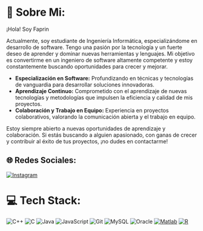 # 💫 Sobre Mi:

¡Hola! Soy Faprin

Actualmente, soy estudiante de Ingeniería Informática, especializándome en desarrollo de software. Tengo una pasión por la tecnología y un fuerte deseo de aprender y dominar nuevas herramientas y lenguajes. Mi objetivo es convertirme en un ingeniero de software altamente competente y estoy constantemente buscando oportunidades para crecer y mejorar.

- **Especialización en Software:** Profundizando en técnicas y tecnologías de vanguardia para desarrollar soluciones innovadoras.
- **Aprendizaje Continuo:** Comprometido con el aprendizaje de nuevas tecnologías y metodologías que impulsen la eficiencia y calidad de mis proyectos.
- **Colaboración y Trabajo en Equipo:** Experiencia en proyectos colaborativos, valorando la comunicación abierta y el trabajo en equipo.

Estoy siempre abierto a nuevas oportunidades de aprendizaje y colaboración. Si estás buscando a alguien apasionado, con ganas de crecer y contribuir al éxito de tus proyectos, ¡no dudes en contactarme!



## 🌐 Redes Sociales:
[![Instagram](https://img.shields.io/badge/Instagram-%23E4405F.svg?logo=Instagram&logoColor=white)](https://instagram.com/faprin) 

# 💻 Tech Stack:
![C++](https://img.shields.io/badge/c++-%2300599C.svg?style=for-the-badge&logo=c%2B%2B&logoColor=white) ![C](https://img.shields.io/badge/c-%2300599C.svg?style=for-the-badge&logo=c&logoColor=white) ![Java](https://img.shields.io/badge/java-%23ED8B00.svg?style=for-the-badge&logo=openjdk&logoColor=white) ![JavaScript](https://img.shields.io/badge/javascript-%23323330.svg?style=for-the-badge&logo=javascript&logoColor=%23F7DF1E) ![Git](https://img.shields.io/badge/git-%23F05033.svg?style=for-the-badge&logo=git&logoColor=white)  ![MySQL](https://img.shields.io/badge/mysql-4479A1.svg?style=for-the-badge&logo=mysql&logoColor=white) ![Oracle](https://img.shields.io/badge/Oracle-F80000?style=for-the-badge&logo=oracle&logoColor=white) [![Matlab](https://img.shields.io/badge/-Matlab-0076A8?style=flat&logo=matlab&logoColor=white&link=https://github.com/CodesInfinity)](https://github.com/CodesInfinity)
[![R](https://img.shields.io/badge/-R-276DC3?style=flat&logo=r&logoColor=white&link=https://github.com/CodesInfinity)](https://github.com/CodesInfinity)
